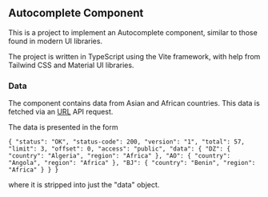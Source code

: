 ## Autocomplete Component

This is a project to implement an Autocomplete component, similar to those found in modern UI libraries.

The project is written in TypeScript using the Vite framework, with help from Tailwind CSS and Material UI libraries.

### Data
The component contains data from Asian and African countries. This data is fetched via an [URL]("https://api.first.org/data/v1/countries) API request.

The data is presented in the form

`{
    "status": "OK",
    "status-code": 200,
    "version": "1",
    "total": 57,
    "limit": 3,
    "offset": 0,
    "access": "public",
    "data": {
        "DZ": {
            "country": "Algeria",
            "region": "Africa"
        },
        "AO": {
            "country": "Angola",
            "region": "Africa"
        },
        "BJ": {
            "country": "Benin",
            "region": "Africa"
        }
    }
}`

where it is stripped into just the "data" object. 

